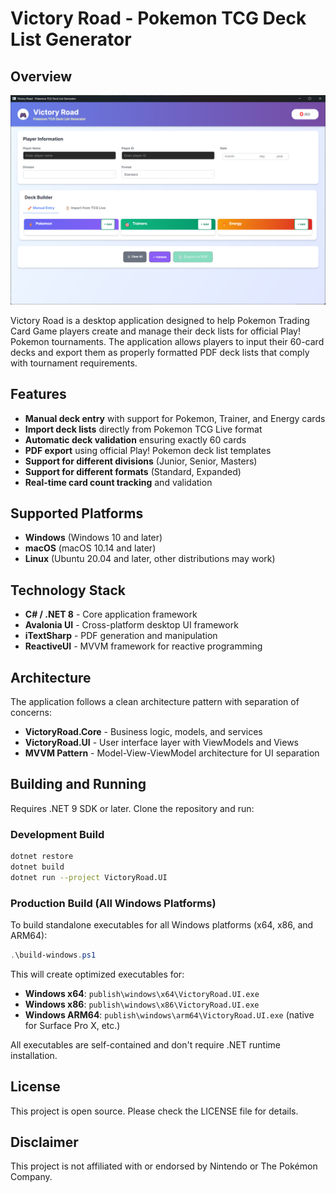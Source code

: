 # Victory Road - Pokemon TCG Deck List Generator

## Overview

![Victory Road Screenshot](/img/capture.png)

Victory Road is a desktop application designed to help Pokemon Trading Card Game players create and manage their deck lists for official Play! Pokemon tournaments. The application allows players to input their 60-card decks and export them as properly formatted PDF deck lists that comply with tournament requirements.

## Features

- **Manual deck entry** with support for Pokemon, Trainer, and Energy cards
- **Import deck lists** directly from Pokemon TCG Live format
- **Automatic deck validation** ensuring exactly 60 cards
- **PDF export** using official Play! Pokemon deck list templates
- **Support for different divisions** (Junior, Senior, Masters)
- **Support for different formats** (Standard, Expanded)
- **Real-time card count tracking** and validation

## Supported Platforms

- **Windows** (Windows 10 and later)
- **macOS** (macOS 10.14 and later)
- **Linux** (Ubuntu 20.04 and later, other distributions may work)

## Technology Stack

- **C# / .NET 8** - Core application framework
- **Avalonia UI** - Cross-platform desktop UI framework
- **iTextSharp** - PDF generation and manipulation
- **ReactiveUI** - MVVM framework for reactive programming

## Architecture

The application follows a clean architecture pattern with separation of concerns:

- **VictoryRoad.Core** - Business logic, models, and services
- **VictoryRoad.UI** - User interface layer with ViewModels and Views
- **MVVM Pattern** - Model-View-ViewModel architecture for UI separation

## Building and Running

Requires .NET 9 SDK or later. Clone the repository and run:

### Development Build
```bash
dotnet restore
dotnet build
dotnet run --project VictoryRoad.UI
```

### Production Build (All Windows Platforms)
To build standalone executables for all Windows platforms (x64, x86, and ARM64):

```powershell
.\build-windows.ps1
```

This will create optimized executables for:
- **Windows x64**: `publish\windows\x64\VictoryRoad.UI.exe`
- **Windows x86**: `publish\windows\x86\VictoryRoad.UI.exe`
- **Windows ARM64**: `publish\windows\arm64\VictoryRoad.UI.exe` (native for Surface Pro X, etc.)

All executables are self-contained and don't require .NET runtime installation.

## License

This project is open source. Please check the LICENSE file for details.

## Disclaimer

This project is not affiliated with or endorsed by Nintendo or The Pokémon Company.